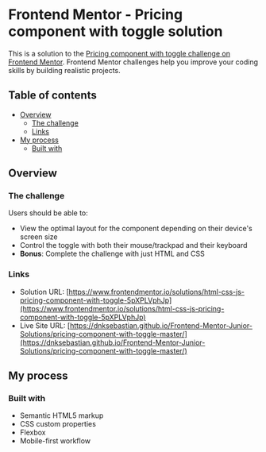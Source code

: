 # Frontend Mentor - Pricing component with toggle solution

This is a solution to the [Pricing component with toggle challenge on Frontend Mentor](https://www.frontendmentor.io/challenges/pricing-component-with-toggle-8vPwRMIC). Frontend Mentor challenges help you improve your coding skills by building realistic projects. 

## Table of contents

- [Overview](#overview)
  - [The challenge](#the-challenge)
  - [Links](#links)
- [My process](#my-process)
  - [Built with](#built-with)

## Overview

### The challenge

Users should be able to:

- View the optimal layout for the component depending on their device's screen size
- Control the toggle with both their mouse/trackpad and their keyboard
- **Bonus**: Complete the challenge with just HTML and CSS


### Links

- Solution URL: [https://www.frontendmentor.io/solutions/html-css-js-pricing-component-with-toggle-5pXPLVphJp](https://www.frontendmentor.io/solutions/html-css-js-pricing-component-with-toggle-5pXPLVphJp)
- Live Site URL: [https://dnksebastian.github.io/Frontend-Mentor-Junior-Solutions/pricing-component-with-toggle-master/](https://dnksebastian.github.io/Frontend-Mentor-Junior-Solutions/pricing-component-with-toggle-master/)

## My process

### Built with

- Semantic HTML5 markup
- CSS custom properties
- Flexbox
- Mobile-first workflow